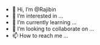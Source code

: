 - 👋 Hi, I’m @Rajibin
- 👀 I’m interested in ...
- 🌱 I’m currently learning ...
- 💞️ I’m looking to collaborate on ...
- 📫 How to reach me ...

<!---
Rajibin/Rajibin is a ✨ special ✨ repository because its `README.md` (this file) appears on your GitHub profile.
You can click the Preview link to take a look at your changes.
--->

